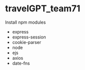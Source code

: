 # travelGPT_team71
Install npm modules
- express
- express-session
- cookie-parser
- node
- ejs
- axios
- date-fns
